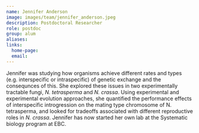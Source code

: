```yaml
---
name: Jennifer Anderson
image: images/team/jennifer_anderson.jpeg
description: Postdoctoral Researcher
role: postdoc
group: alum
aliases:
links:
  home-page:
  email: 
---
```


Jennifer was studying how organisms achieve different rates and types (e.g. interspecific or intraspecific) of genetic exchange and the consequnces of this. She explored these issues in two experimentally tractable fungi, _N. tetrasperma_ and _N. crassa_. Using experimental and experimental evolution approaches, she quantified the performance effects of interspecific introgression on the mating type chromosome of N. tetrasperma, and looked for tradeoffs associated with different reproductive roles in _N. crassa_. Jennifer has now started her own lab at the Systematic biology program at EBC.
